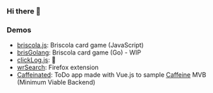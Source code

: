 ### Hi there 👋
<!--
I'm a Software Engineer and Backend Developer with:

- 5+ years of experience in back-end development using PHP & MySQL
- 2+ years of experience in JS/Node.js programming
- a prior experience with Java
- a bachelor’s degree in Computer Science

Learn more about me on my [resume](https://drive.google.com/file/d/19yVcf2oG2yRAtPejWLeKDvJbr8n0_FpC/view) 
or reading my [full CV](https://drive.google.com/file/d/1f9li-RTNsb_CTaoYD8sFnNtre_2sdF4f/view).

You can also find me on [LinkedIn](https://www.linkedin.com/in/calogeromiraglia/).
-->

### Demos

- [briscola.js](https://calogxro.github.io/demo/briscola.js/index.html): Briscola card game (JavaScript)
- [brisGolang](http://18.197.141.191:8080/): Briscola card game (Go) - WIP
- [clickLog.js](https://clicklogjs.web.app/): 🤔
- [wrSearch](https://addons.mozilla.org/en-US/firefox/addon/wordreference-dictionary/): Firefox extension
- [Caffeinated](http://18.197.141.191:8081/): ToDo app made with Vue.js to sample [Caffeine](https://github.com/rehacktive/caffeine) MVB (Minimum Viable Backend)

<!--
**calogxro/calogxro** is a ✨ _special_ ✨ repository because its `README.md` (this file) appears on your GitHub profile.

Here are some ideas to get you started:

- 🔭 I’m currently working on ...
- 🌱 I’m currently learning ...
- 👯 I’m looking to collaborate on ...
- 🤔 I’m looking for help with ...
- 💬 Ask me about ...
- 📫 How to reach me: ...
- 😄 Pronouns: ...
- ⚡ Fun fact: ...
-->
